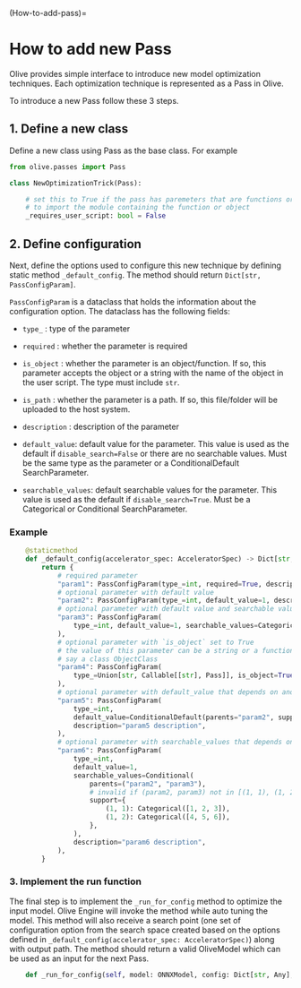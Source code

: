 (How-to-add-pass)=
# How to add new Pass

Olive provides simple interface to introduce new model optimization techniques. Each optimization technique is
represented as a Pass in Olive.

To introduce a new Pass follow these 3 steps.

## 1. Define a new class

Define a new class using Pass as the base class. For example

```python
from olive.passes import Pass

class NewOptimizationTrick(Pass):

    # set this to True if the pass has paremeters that are functions or objects and the user script is required
    # to import the module containing the function or object
    _requires_user_script: bool = False
```

## 2. Define configuration

Next, define the options used to configure this new technique by defining static method `_default_config`. The method should
return `Dict[str, PassConfigParam]`.

`PassConfigParam` is a dataclass that holds the information about the configuration option. The dataclass has the following fields:

- `type_` : type of the parameter

- `required` : whether the parameter is required

- `is_object` : whether the parameter is an object/function. If so, this parameter accepts the object or a string with the
    name of the object in the user script. The type must include `str`.

- `is_path` : whether the parameter is a path. If so, this file/folder will be uploaded to the host system.

- `description` : description of the parameter

- `default_value`: default value for the parameter. This value is used as the default if `disable_search=False` or there are no searchable values.
    Must be the same type as the parameter or a ConditionalDefault SearchParameter.

- `searchable_values`: default searchable values for the parameter. This value is used as the default if `disable_search=True`.
    Must be a Categorical or Conditional SearchParameter.

### Example
```python
    @staticmethod
    def _default_config(accelerator_spec: AcceleratorSpec) -> Dict[str, PassConfigParam]:
        return {
            # required parameter
            "param1": PassConfigParam(type_=int, required=True, description="param1 description"),
            # optional parameter with default value
            "param2": PassConfigParam(type_=int, default_value=1, description="param2 description"),
            # optional parameter with default value and searchable values
            "param3": PassConfigParam(
                type_=int, default_value=1, searchable_values=Categorical([1, 2, 3]), description="param3 description"
            ),
            # optional parameter with `is_object` set to True
            # the value of this parameter can be a string or a function that takes a string and returns the object,
            # say a class ObjectClass
            "param4": PassConfigParam(
                type_=Union[str, Callable[[str], Pass]], is_object=True, description="param4 description"
            ),
            # optional parameter with default_value that depends on another parameter value
            "param5": PassConfigParam(
                type_=int,
                default_value=ConditionalDefault(parents="param2", support={(1,): 2, (2,): 3}, default=4),
                description="param5 description",
            ),
            # optional parameter with searchable_values that depends on other parameter values
            "param6": PassConfigParam(
                type_=int,
                default_value=1,
                searchable_values=Conditional(
                    parents=("param2", "param3"),
                    # invalid if (param2, param3) not in [(1, 1), (1, 2)]
                    support={
                        (1, 1): Categorical([1, 2, 3]),
                        (1, 2): Categorical([4, 5, 6]),
                    },
                ),
                description="param6 description",
            ),
        }

```

### 3. Implement the run function

The final step is to implement the `_run_for_config` method to optimize the input model. Olive Engine will invoke the
method while auto tuning the model. This method will also receive a search point (one set of configuration option from
the search space created based on the options defined in `_default_config(accelerator_spec: AcceleratorSpec)`) along
with output path. The method should return a valid OliveModel which can be used as an input for the next Pass.

```python
    def _run_for_config(self, model: ONNXModel, config: Dict[str, Any], output_model_path: str) -> ONNXModel:
```
